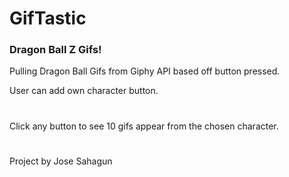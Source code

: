 # GifTastic
### Dragon Ball Z Gifs!

Pulling Dragon Ball Gifs from Giphy API based off button pressed.

User can add own character button.

#

Click any button to see 10 gifs appear from the chosen character.

#

Project by Jose Sahagun